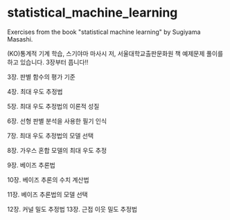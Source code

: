 # statistical_machine_learning
Exercises from the book "statistical machine learning" by Sugiyama Masashi.

(KO)통계적 기계 학습, 스기야마 마사시 저, 서울대학교출판문화원 책 예제문제 풀이를 하고 있습니다.
3장부터 풉니다!!

3장. 판별 함수의 평가 기준

4장. 최대 우도 추정법

5장. 최대 우도 추정법의 이론적 성질

6장. 선형 판별 분석을 사용한 필기 인식

7장. 최대 우도 추정법의 모델 선택

8장. 가우스 혼합 모델의 최대 우도 추정

9장. 베이즈 추론법

10장. 베이즈 추론의 수치 계산법

11장. 베이즈 추론법의 모델 선택

12장. 커널 밀도 추정법
13장. 근접 이웃 밀도 추정법
